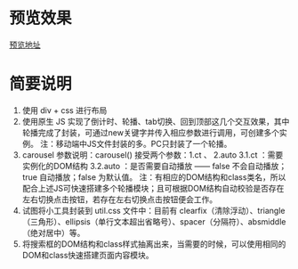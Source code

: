 # 预览效果
[预览地址](https://nathanyangcn.github.io/JD-PC-page/index.html)

# 简要说明
1. 使用 div + css 进行布局
2. 使用原生 JS 实现了倒计时、轮播、tab切换、回到顶部这几个交互效果，其中轮播完成了封装，可通过new关键字并传入相应参数进行调用，可创建多个实例。
	注：移动端中JS文件封装的多。PC只封装了一个轮播。
3. carousel 参数说明：carousel() 接受两个参数：1.ct 、 2.auto
	3.1.ct ：需要实例化的DOM结构
	3.2.auto ：是否需要自动播放 —— false 不会自动播放； true 自动播放；false 为默认值。
	注：有相应的DOM结构和class类名，所以配合上述JS可快速搭建多个轮播模块；且可根据DOM结构自动校验是否存在左右切换点击按钮，若存在左右切换点击按钮便会工作。
4. 试图将小工具封装到 util.css 文件中：目前有 clearfix（清除浮动）、triangle（三角形）、ellipsis（单行文本超出省略号）、spacer（分隔符）、absmiddle（绝对居中）等。
5. 将搜索框的DOM结构和class样式抽离出来，当需要的时候，可以使用相同的DOM和class快速搭建页面内容模块。